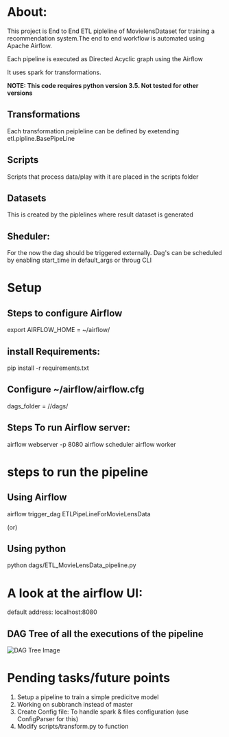 
# About:

This project is End to End ETL pipleline of MovielensDataset for training a recommendation system.The end to end workflow is automated using Apache Airflow. 

Each pipeline is executed as Directed Acyclic graph using the Airflow

It uses spark for transformations. 

**NOTE: This code requires python version 3.5. Not tested for other versions**



## Transformations

Each transformation peipleline can be defined by exetending etl.pipline.BasePipeLine

## Scripts

Scripts that process data/play with it are placed in the scripts folder

## Datasets

This is created by the piplelines where result dataset is generated


## Sheduler:

For the now the dag should be triggered externally. Dag's can be scheduled by enabling start_time in default_args or throug CLI

# Setup


## Steps to configure Airflow

export AIRFLOW_HOME = ~/airflow/


## install Requirements: 

pip install -r requirements.txt



## Configure ~/airflow/airflow.cfg 

dags_folder = /<project-location>/dags/


## Steps To run Airflow server:


airflow webserver -p 8080 
airflow scheduler
airflow worker


# steps to run the pipeline


## Using Airflow
airflow trigger_dag ETLPipeLineForMovieLensData

  (or)    

## Using python
python dags/ETL_MovieLensData_pipeline.py    


# A look at the airflow UI:


default address: localhost:8080

## DAG Tree of all the executions of the pipeline

![DAG Tree Image](https://github.com/chandan-u/Airflow_DataPipeline_RecommendationSystem/tree/master/docs/img/Data_tree.png)







# Pending tasks/future points

1. Setup a pipeline to train a simple predicitve model    
2. Working on subbranch instead of master    
3. Create Config file: To handle spark & files configuration (use ConfigParser for this)    
4. Modify scripts/transform.py to function 





